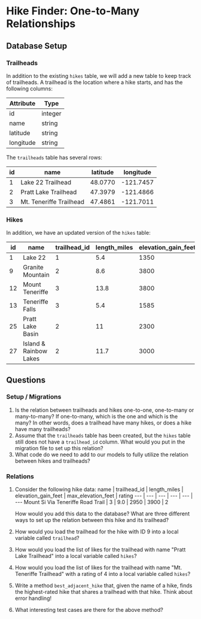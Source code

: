 # Hike Finder: One-to-Many Relationships

## Database Setup

### Trailheads

In addition to the existing `hikes` table, we will add a new table to keep track of trailheads. A trailhead is the location where a hike starts, and has the following columns:

Attribute           | Type
---                 | ---
id                  | integer
name                | string
latitude            | string
longitude           | string

The `trailheads` table has several rows:

id  | name                    | latitude | longitude
--- | ---                     | ---      | ---
1   | Lake 22 Trailhead       | 48.0770  | -121.7457
2   | Pratt Lake Trailhead    | 47.3979  | -121.4866
3   | Mt. Teneriffe Trailhead | 47.4861  | -121.7011

### Hikes

In addition, we have an updated version of the `hikes` table:

id  | name   | trailhead_id | length_miles | elevation_gain_feet | max_elevation_feet | rating
--- | ---    | ---          | ---          | ---                 | ---                | ---
1   | Lake 22          | 1  | 5.4          | 1350                | 2400               | 4
9   | Granite Mountain | 2  | 8.6          | 3800                | 5629               | 5
12  | Mount Teneriffe  | 3  | 13.8         | 3800                | 4788               | 4
13  | Teneriffe Falls  | 3  | 5.4          | 1585                | 2370               | 4
25  | Pratt Lake Basin | 2  | 11           | 2300                | 4100               | 4
27  | Island & Rainbow Lakes | 2 | 11.7    | 3000                | 4400               | 3

## Questions

### Setup / Migrations

1. Is the relation between trailheads and hikes one-to-one, one-to-many or many-to-many? If one-to-many, which is the one and which is the many? In other words, does a trailhead have many hikes, or does a hike have many trailheads?
1. Assume that the `trailheads` table has been created, but the `hikes` table still does not have a `trailhead_id` column. What would you put in the migration file to set up this relation?
1. What code do we need to add to our models to fully utilize the relation between hikes and trailheads?

### Relations

1. Consider the following hike data:
    name   | trailhead_id | length_miles        | elevation_gain_feet | max_elevation_feet | rating
    ---    | ---          | ---                 | ---                 | ---                | ---
    Mount Si Via Teneriffe Road Trail | 3 | 9.0 | 2950                | 3900               | 2

    How would you add this data to the database? What are three different ways to set up the relation between this hike and its trailhead?
1. How would you load the trailhead for the hike with ID 9 into a local variable called `trailhead`?
1. How would you load the list of likes for the trailhead with name "Pratt Lake Trailhead" into a local variable called `hikes`?
1. How would you load the list of likes for the trailhead with name "Mt. Teneriffe Trailhead" with a rating of 4 into a local variable called `hikes`?
1. Write a method `best_adjacent_hike` that, given the name of a hike, finds the highest-rated hike that shares a trailhead with that hike. Think about error handling!
1. What interesting test cases are there for the above method?
